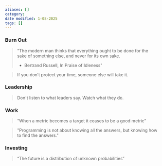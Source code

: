 ```yaml
---
aliases: []
category:
date modified: 1-08-2025
tags: []
---
```

### Burn Out

> "The modern man thinks that everything ought to be done for the sake of something else, and never for its own sake.
>  - Bertrand Russell, In Praise of Idleness"

>If you don’t protect your time, someone else will take it.

### Leadership

> Don't listen to what leaders say. Watch what they do.
### Work

> "When a metric becomes a target it ceases to be a good metric"

> "Programming is not about knowing all the answers, but knowing how to find the answers."

### Investing

>“The future is a distribution of unknown probabilities”

